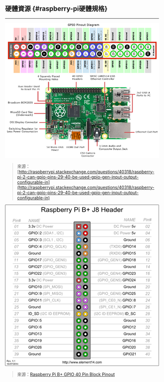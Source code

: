 ## 硬體資源 {#raspberry-pi硬體規格}

---

![](/assets/sVvsB.jpg)

> 來源：[http://raspberrypi.stackexchange.com/questions/40318/raspberry-pi-2-can-gpio-pins-29-40-be-used-gpio-gen-input-output-configurable-in](http://raspberrypi.stackexchange.com/questions/40318/raspberry-pi-2-can-gpio-pins-29-40-be-used-gpio-gen-input-output-configurable-in)

![](/assets/GPIO.png)

> 來源：[Raspberry Pi B+ GPIO 40 Pin Block Pinout](http://www.element14.com/community/docs/DOC-68203/l/raspberry-pi-b-gpio-40-pin-block-pinou)



